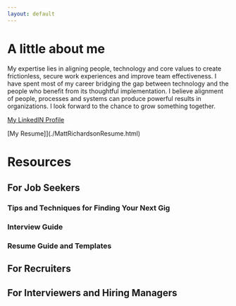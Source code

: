 ```yaml
---
layout: default
---
```


# A little about me

My expertise lies in aligning people, technology and core values to create frictionless, secure work experiences and improve team effectiveness. I have spent most of my career bridging the gap between technology and the people who benefit from its thoughtful implementation. I believe alignment of people, processes and systems can produce powerful results in organizations. I look forward to the chance to grow something together.

[My LinkedIN Profile](https://www.linkedin.com/in/matt-richardson-technology/)

[My Resume]](./MattRichardsonResume.html)

# Resources

## For Job Seekers

### Tips and Techniques for Finding Your Next Gig

### Interview Guide

### Resume Guide and Templates

## For Recruiters

## For Interviewers and Hiring Managers
